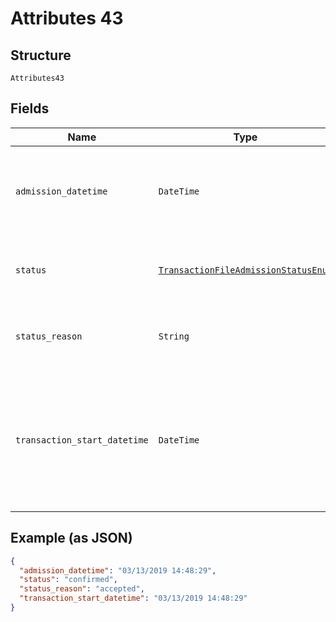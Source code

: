 
# Attributes 43

## Structure

`Attributes43`

## Fields

| Name | Type | Tags | Description |
|  --- | --- | --- | --- |
| `admission_datetime` | `DateTime` | Optional | Time when the Form3 system begins processing of the admission |
| `status` | [`TransactionFileAdmissionStatusEnum`](../../doc/models/transaction-file-admission-status-enum.md) | Optional | Status of the transaction file admission |
| `status_reason` | `String` | Optional | Plain-text description of the status attribute |
| `transaction_start_datetime` | `DateTime` | Optional | Time the admission request was received by Form3. Used to compute the total transaction time |

## Example (as JSON)

```json
{
  "admission_datetime": "03/13/2019 14:48:29",
  "status": "confirmed",
  "status_reason": "accepted",
  "transaction_start_datetime": "03/13/2019 14:48:29"
}
```

